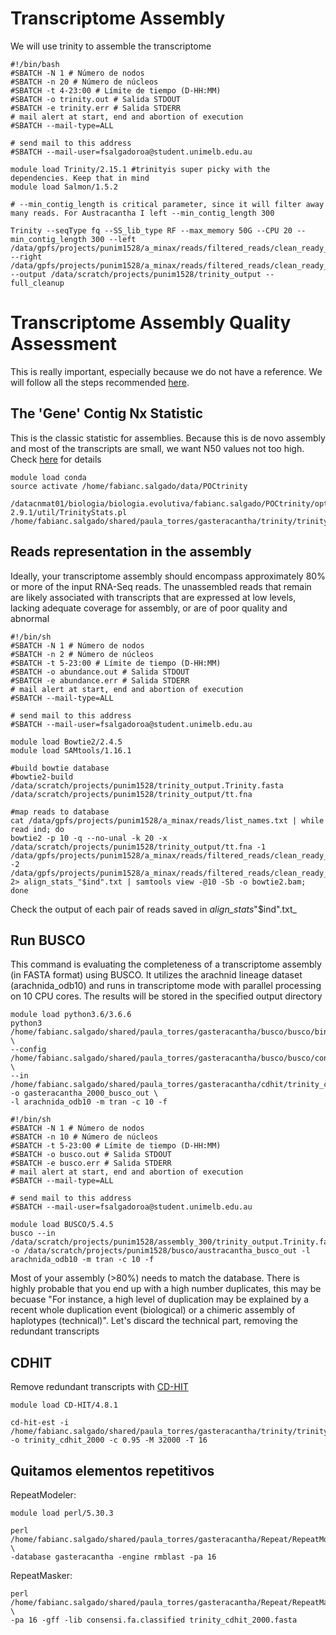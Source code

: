 
# Transcriptome Assembly

We will use trinity to assemble the transcriptome

```
#!/bin/bash
#SBATCH -N 1 # Número de nodos
#SBATCH -n 20 # Número de núcleos
#SBATCH -t 4-23:00 # Límite de tiempo (D-HH:MM)
#SBATCH -o trinity.out # Salida STDOUT
#SBATCH -e trinity.err # Salida STDERR
# mail alert at start, end and abortion of execution
#SBATCH --mail-type=ALL

# send mail to this address
#SBATCH --mail-user=fsalgadoroa@student.unimelb.edu.au

module load Trinity/2.15.1 #trinityis super picky with the dependencies. Keep that in mind
module load Salmon/1.5.2

# --min_contig_length is critical parameter, since it will filter away many reads. For Austracantha I left --min_contig_length 300

Trinity --seqType fq --SS_lib_type RF --max_memory 50G --CPU 20 --min_contig_length 300 --left /data/gpfs/projects/punim1528/a_minax/reads/filtered_reads/clean_ready_to_assemble/*.1.gz  --right /data/gpfs/projects/punim1528/a_minax/reads/filtered_reads/clean_ready_to_assemble/*.2.gz --output /data/scratch/projects/punim1528/trinity_output --full_cleanup
```

# Transcriptome Assembly Quality Assessment

This is really important, especially because we do not have a reference. We will follow all the steps recommended [here](https://github.com/trinityrnaseq/trinityrnaseq/wiki/Transcriptome-Assembly-Quality-Assessment). 

## The 'Gene' Contig Nx Statistic

This is the classic statistic for assemblies. Because this is de novo assembly and most of the transcripts are small, we want N50 values not too high. Check [here](https://github.com/trinityrnaseq/trinityrnaseq/wiki/Transcriptome-Contig-Nx-and-ExN50-stats) for details

```
module load conda
source activate /home/fabianc.salgado/data/POCtrinity

/datacnmat01/biologia/biologia.evolutiva/fabianc.salgado/POCtrinity/opt/trinity-2.9.1/util/TrinityStats.pl /home/fabianc.salgado/shared/paula_torres/gasteracantha/trinity/trinity_without_2000/Trinity_2000.fasta
```

## Reads representation in the assembly

Ideally, your transcriptome assembly should encompass approximately 80% or more of the input RNA-Seq reads. The unassembled reads that remain are likely associated with transcripts that are expressed at low levels, lacking adequate coverage for assembly, or are of poor quality and abnormal

```
#!/bin/sh
#SBATCH -N 1 # Número de nodos
#SBATCH -n 2 # Número de núcleos
#SBATCH -t 5-23:00 # Límite de tiempo (D-HH:MM)
#SBATCH -o abundance.out # Salida STDOUT
#SBATCH -e abundance.err # Salida STDERR
# mail alert at start, end and abortion of execution
#SBATCH --mail-type=ALL

# send mail to this address
#SBATCH --mail-user=fsalgadoroa@student.unimelb.edu.au

module load Bowtie2/2.4.5
module load SAMtools/1.16.1

#build bowtie database
#bowtie2-build /data/scratch/projects/punim1528/trinity_output.Trinity.fasta /data/scratch/projects/punim1528/trinity_output/tt.fna

#map reads to database
cat /data/gpfs/projects/punim1528/a_minax/reads/list_names.txt | while read ind; do
bowtie2 -p 10 -q --no-unal -k 20 -x /data/scratch/projects/punim1528/trinity_output/tt.fna -1 /data/gpfs/projects/punim1528/a_minax/reads/filtered_reads/clean_ready_to_assemble/"$ind".fq.1.gz -2 /data/gpfs/projects/punim1528/a_minax/reads/filtered_reads/clean_ready_to_assemble/"$ind".fq.2.gz 2> align_stats_"$ind".txt | samtools view -@10 -Sb -o bowtie2.bam; done
```

Check the output of each pair of reads saved in _align_stats_"$ind".txt_


## Run BUSCO

This command is evaluating the completeness of a transcriptome assembly (in FASTA format) using BUSCO. It utilizes the arachnid lineage dataset (arachnida_odb10) and runs in transcriptome mode with parallel processing on 10 CPU cores. The results will be stored in the specified output directory
```
module load python3.6/3.6.6
python3 /home/fabianc.salgado/shared/paula_torres/gasteracantha/busco/busco/bin/busco \
--config /home/fabianc.salgado/shared/paula_torres/gasteracantha/busco/busco/config/config.ini \
--in /home/fabianc.salgado/shared/paula_torres/gasteracantha/cdhit/trinity_cdhit_2000.fasta -o gasteracantha_2000_busco_out \
-l arachnida_odb10 -m tran -c 10 -f

#!/bin/sh
#SBATCH -N 1 # Número de nodos
#SBATCH -n 10 # Número de núcleos
#SBATCH -t 5-23:00 # Límite de tiempo (D-HH:MM)       
#SBATCH -o busco.out # Salida STDOUT
#SBATCH -e busco.err # Salida STDERR
# mail alert at start, end and abortion of execution  
#SBATCH --mail-type=ALL

# send mail to this address
#SBATCH --mail-user=fsalgadoroa@student.unimelb.edu.au

module load BUSCO/5.4.5
busco --in /data/scratch/projects/punim1528/assembly_300/trinity_output.Trinity.fasta -o /data/scratch/projects/punim1528/busco/austracantha_busco_out -l arachnida_odb10 -m tran -c 10 -f

```

Most of your assembly (>80%) needs to match the database. There is highly probable that you end up with a high number duplicates, this may be becuase "For instance, a high level of duplication may be explained by a recent whole duplication event (biological) or a chimeric assembly of haplotypes (technical)". Let's discard the technical part, removing the redundant transcripts

## CDHIT

Remove redundant transcripts with [CD-HIT](https://sites.google.com/view/cd-hit)

```
module load CD-HIT/4.8.1

cd-hit-est -i /home/fabianc.salgado/shared/paula_torres/gasteracantha/trinity/trinity_without_2000/Trinity_2000.fasta -o trinity_cdhit_2000 -c 0.95 -M 32000 -T 16
```

## Quitamos elementos repetitivos

RepeatModeler:

```
module load perl/5.30.3 

perl /home/fabianc.salgado/shared/paula_torres/gasteracantha/Repeat/RepeatModeler/RepeatModeler/RepeatModeler \
-database gasteracantha -engine rmblast -pa 16
```
RepeatMasker:

```
perl /home/fabianc.salgado/shared/paula_torres/gasteracantha/Repeat/RepeatMasker/RepeatMasker \
-pa 16 -gff -lib consensi.fa.classified trinity_cdhit_2000.fasta
```
